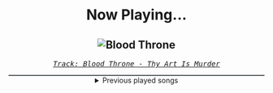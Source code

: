 <div align="center"> 
<h1>Now Playing...</h1>

![Blood Throne](https://i.scdn.co/image/ab67616d00001e02c06c2a31c1df3e7a09185201)
--
_<samp><a href="https://open.spotify.com/track/5F5q6UFrE4bdBSf4iPJKS6">Track: Blood Throne - Thy Art Is Murder</a></samp>_

<div style="border: 1px #4B5054 solid"></div>
<details>
  <summary>
    Previous played songs
  </summary>
  <table>
    <thead>
      <tr>
        <th>
          Artist
        </th>
        <th>
          Song
        </th>
        <th>
          Link
        </th>
      </tr>
    </thead>
    <tbody>
      <tr><td>Thy Art Is Murder</td><td>Blood Throne</td><td><a href="https://open.spotify.com/track/5F5q6UFrE4bdBSf4iPJKS6">https://open.spotify.com/track/5F5q6UFrE4bdBSf4iPJKS6</a></td></tr><tr><td>Thy Art Is Murder</td><td>Blood Throne</td><td><a href="https://open.spotify.com/track/5F5q6UFrE4bdBSf4iPJKS6">https://open.spotify.com/track/5F5q6UFrE4bdBSf4iPJKS6</a></td></tr><tr><td>In This Moment</td><td>THE PURGE</td><td><a href="https://open.spotify.com/track/4EdUbEgl7NtmJxsCxFIPtG">https://open.spotify.com/track/4EdUbEgl7NtmJxsCxFIPtG</a></td></tr><tr><td>In This Moment</td><td>GODMODE</td><td><a href="https://open.spotify.com/track/4lFAIPTZRZw6UOTnEsswJD">https://open.spotify.com/track/4lFAIPTZRZw6UOTnEsswJD</a></td></tr><tr><td>In This Moment</td><td>THE PURGE</td><td><a href="https://open.spotify.com/track/4EdUbEgl7NtmJxsCxFIPtG">https://open.spotify.com/track/4EdUbEgl7NtmJxsCxFIPtG</a></td></tr><tr><td>In This Moment</td><td>GODMODE</td><td><a href="https://open.spotify.com/track/4lFAIPTZRZw6UOTnEsswJD">https://open.spotify.com/track/4lFAIPTZRZw6UOTnEsswJD</a></td></tr><tr><td>Electric Callboy</td><td>Everytime We Touch - TEKKNO Version</td><td><a href="https://open.spotify.com/track/1RQ50jZIxLYHd09bGo5jWk">https://open.spotify.com/track/1RQ50jZIxLYHd09bGo5jWk</a></td></tr><tr><td>Taylor Acorn</td><td>Coma</td><td><a href="https://open.spotify.com/track/5xTHbN13lPkABth40VAsbx">https://open.spotify.com/track/5xTHbN13lPkABth40VAsbx</a></td></tr><tr><td>Rain Paris</td><td>Baby Boy</td><td><a href="https://open.spotify.com/track/7Defx7TAl7RRYZeS9FXkPX">https://open.spotify.com/track/7Defx7TAl7RRYZeS9FXkPX</a></td></tr><tr><td>Rain Paris</td><td>Baby Boy</td><td><a href="https://open.spotify.com/track/7Defx7TAl7RRYZeS9FXkPX">https://open.spotify.com/track/7Defx7TAl7RRYZeS9FXkPX</a></td></tr><tr><td>Rain Paris</td><td>Baby Boy</td><td><a href="https://open.spotify.com/track/7Defx7TAl7RRYZeS9FXkPX">https://open.spotify.com/track/7Defx7TAl7RRYZeS9FXkPX</a></td></tr><tr><td>Rain Paris</td><td>Baby Boy</td><td><a href="https://open.spotify.com/track/7Defx7TAl7RRYZeS9FXkPX">https://open.spotify.com/track/7Defx7TAl7RRYZeS9FXkPX</a></td></tr><tr><td>Rain Paris</td><td>Baby Boy</td><td><a href="https://open.spotify.com/track/7Defx7TAl7RRYZeS9FXkPX">https://open.spotify.com/track/7Defx7TAl7RRYZeS9FXkPX</a></td></tr><tr><td>Upon A Burning Body</td><td>B.M.F.</td><td><a href="https://open.spotify.com/track/4B3mXYNbVsAwRla3YTiNfw">https://open.spotify.com/track/4B3mXYNbVsAwRla3YTiNfw</a></td></tr><tr><td>Galleons</td><td>Violent Delights</td><td><a href="https://open.spotify.com/track/3RJBmoQXR1geomO5gZiB6Y">https://open.spotify.com/track/3RJBmoQXR1geomO5gZiB6Y</a></td></tr><tr><td>Galleons</td><td>Violent Delights</td><td><a href="https://open.spotify.com/track/3RJBmoQXR1geomO5gZiB6Y">https://open.spotify.com/track/3RJBmoQXR1geomO5gZiB6Y</a></td></tr><tr><td>PeelingFlesh</td><td>211/187</td><td><a href="https://open.spotify.com/track/4Znfxk1gQimZC32IKbhdRq">https://open.spotify.com/track/4Znfxk1gQimZC32IKbhdRq</a></td></tr><tr><td>The Dead Daisies</td><td>Let It Set You Free</td><td><a href="https://open.spotify.com/track/13DTgKCVi5imiczLBMEu26">https://open.spotify.com/track/13DTgKCVi5imiczLBMEu26</a></td></tr><tr><td>Eisbrecher</td><td>Anfang</td><td><a href="https://open.spotify.com/track/1httndSHAIiALBcx9wdtia">https://open.spotify.com/track/1httndSHAIiALBcx9wdtia</a></td></tr><tr><td>Wolves At The Gate</td><td>Pardon Me</td><td><a href="https://open.spotify.com/track/62kwAOfEpug1aw9gFHJwtc">https://open.spotify.com/track/62kwAOfEpug1aw9gFHJwtc</a></td></tr>
    </tbody>
  </table>
</details>

</div>
